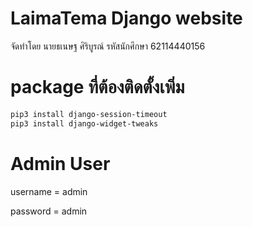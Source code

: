# LaimaTema Django website
จัดทำโดย นายธเนษฐ ศิริบูรณ์ รหัสนักศึกษา 62114440156


# package ที่ต้องติดตั้งเพิ่ม
```sh
pip3 install django-session-timeout
pip3 install django-widget-tweaks
```


# Admin User
username = admin

password = admin
